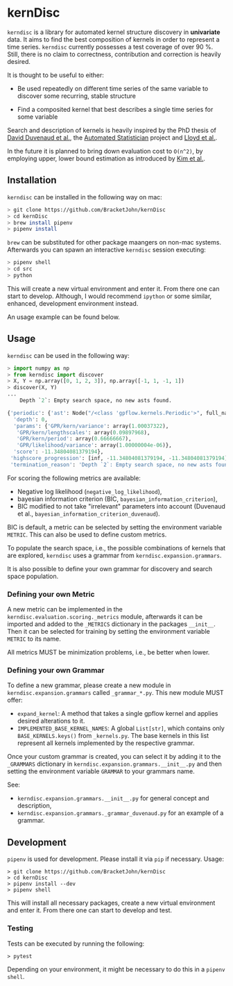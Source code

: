 # kernDisc

`kerndisc` is a library for automated kernel structure discovery in **univariate** data. It aims to find the best composition of kernels in order to represent a time series. `kerndisc` currently possesses a test coverage of over 90 %. Still, there is no claim to correctness, contribution and correction is heavily desired.

It is thought to be useful to either:

* Be used repeatedly on different time series of the same variable to discover some recurring, stable structure

* Find a composited kernel that best describes a single time series for some variable


Search and description of kernels is heavily inspired by the PhD thesis of [David Duvenaud et al.](http://www.cs.toronto.edu/~duvenaud/thesis.pdf), the [Automated Statistician](https://github.com/jamesrobertlloyd/gp-structure-search) project and [Lloyd et al.](https://arxiv.org/pdf/1402.4304.pdf).

In the future it is planned to bring down evaluation cost to `O(n^2)`, by employing upper, lower bound estimation as introduced by [Kim et al.](https://arxiv.org/abs/1706.02524).

## Installation

`kerndisc` can be installed in the following way on mac:

```sh
> git clone https://github.com/BracketJohn/kernDisc
> cd kernDisc
> brew install pipenv
> pipenv install
```

`brew` can be substituted for other package maangers on non-mac systems. Afterwards you can spawn an interactive `kerndisc` session executing:

```sh
> pipenv shell
> cd src
> python
```

This will create a new virtual environment and enter it. From there one can start to develop. Although, I would recommend `ipython` or some similar, enhanced, development environment instead.

An usage example can be found below.

## Usage

`kerndisc` can be used in the following way:

```python
> import numpy as np
> from kerndisc import discover
> X, Y = np.array([0, 1, 2, 3]), np.array([-1, 1, -1, 1])
> discover(X, Y)
...
    Depth `2`: Empty search space, no new asts found.

{'periodic': {'ast': Node("/<class 'gpflow.kernels.Periodic'>", full_name='Periodic'),
  'depth': 0,
  'params': {'GPR/kern/variance': array(1.00037322),
   'GPR/kern/lengthscales': array(0.09897968),
   'GPR/kern/period': array(0.66666667),
   'GPR/likelihood/variance': array(1.00000004e-06)},
  'score': -11.34804081379194},
 'highscore_progression': [inf, -11.34804081379194, -11.34804081379194],
 'termination_reason': 'Depth `2`: Empty search space, no new asts found.'}
```

For scoring the following metrics are available:

* Negative log likelihood (`negative_log_likelihood`),
* bayesian information criterion (BIC, `bayesian_information_criterion`),
* BIC modified to not take "irrelevant" parameters into account (Duvenaud et al., `bayesian_information_criterion_duvenaud`).

BIC is default, a metric can be selected by setting the environment variable `METRIC`. This can also be used to define custom metrics.

To populate the search space, i.e., the possible combinations of kernels that are explored, `kerndisc` uses a grammar from `kerndisc.expansion.grammars`.

It is also possible to define your own grammar for discovery and search space population.

### Defining your own Metric

A new metric can be implemented in the `kerndisc.evaluation.scoring._metrics` module, afterwards it can be imported and added to the `_METRICS` dictionary in the packages `__init__`. Then it can be selected for training by setting the environment variable `METRIC` to its name.

All metrics MUST be minimization problems, i.e., be better when lower.

### Defining your own Grammar

To define a new grammar, please create a new module in `kerndisc.expansion.grammars` called `_grammar_*.py`. This new module MUST offer:

* `expand_kernel`: A method that takes a single gpflow kernel and applies desired alterations to it.
* `IMPLEMENTED_BASE_KERNEL_NAMES`: A global `List[str]`, which contains only `BASE_KERNELS.keys()` from `_kernels.py`.
  The base kernels in this list represent all kernels implemented by the respective grammar.

Once your custom grammar is created, you can select it by adding it to the `_GRAMMARS` dictionary in `kerndisc.expansion.grammars.__init__.py` and then setting the environment variable `GRAMMAR` to your grammars name.

See:
* `kerndisc.expansion.grammars.__init__.py` for general concept and description,
* `kerndisc.expansion.grammars._grammar_duvenaud.py` for an example of a grammar.

## Development

`pipenv` is used for development. Please install it via `pip` if necessary. Usage:

```
> git clone https://github.com/BracketJohn/kernDisc
> cd kernDisc
> pipenv install --dev
> pipenv shell
```

This will install all necessary packages, create a new virtual environment and enter it. From there one can start to develop and test.

### Testing

Tests can be executed by running the following:
```
> pytest
```

Depending on your environment, it might be necessary to do this in a `pipenv shell`.

